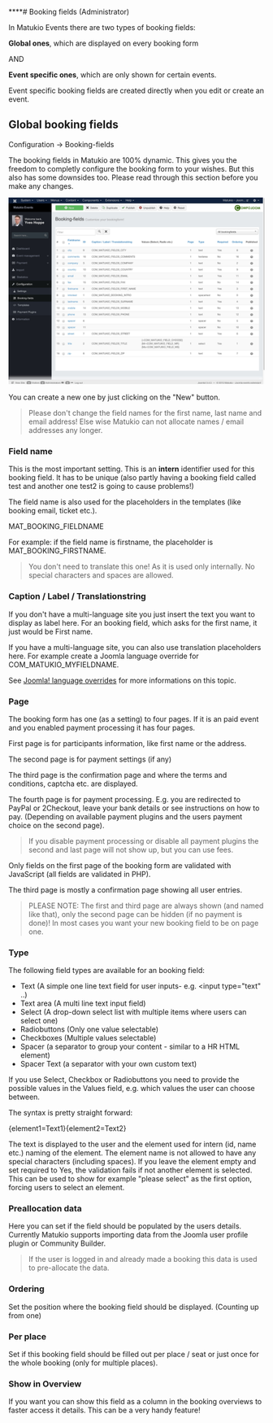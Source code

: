 ****# Booking fields (Administrator)

In Matukio Events there are two types of booking fields:

**Global ones**, which are displayed on every booking form

AND

**Event specific ones**, which are only shown for certain events.

Event specific booking fields are created directly when you edit or create an event.

## Global booking fields

Configuration -> Booking-fields

The booking fields in Matukio are 100% dynamic. This gives you the freedom to completly configure the booking form to your wishes. But this also has some downsides too. Please read through this section before you make any changes.

![](global-booking-fields.jpg)

You can create a new one by just clicking on the "New" button.

> Please don't change the field names for the first name, last name and email address! Else wise Matukio can not allocate names / email addresses any longer.

### Field name

This is the most important setting. This is an **intern** identifier used for this booking field. It has to be unique (also partly having a booking field called test and another one test2 is going to cause problems!)

The field name is also used for the placeholders in the templates (like booking email, ticket etc.). 

MAT_BOOKING_FIELDNAME

For example: if the field name is firstname, the placeholder is MAT_BOOKING_FIRSTNAME.

> You don't need to translate this one! As it is used only internally. No special characters and spaces are allowed.


### Caption / Label / Translationstring

If you don't have a multi-language site you just insert the text you want to display as label here. For an booking field, which asks for the first name, it just would be First name.

If you have a multi-language site, you can also use translation placeholders here. For example create a Joomla language override for COM_MATUKIO_MYFIELDNAME.

See [Joomla! language overrides](https://docs.joomla.org/J3.x:Language_Overrides_in_Joomla) for more informations on this topic.

### Page

The booking form has one (as a setting) to four pages. If it is an paid event and you enabled payment processing it has four pages.

First page is for participants information, like first name or the address. 

The second page is for payment settings (if any)

The third page is the confirmation page and where the terms and conditions, captcha etc. are displayed.

The fourth page is for payment processing. E.g. you are redirected to PayPal or 2Checkout, leave your bank details or see instructions on how to pay. (Depending on available payment plugins and the users payment choice on the second page).

> If you disable payment processing or disable all payment plugins the second and last page will not show up, but you can use fees.

Only fields on the first page of the booking form are validated with JavaScript (all fields are validated in PHP).

The third page is mostly a confirmation page showing all user entries. 

> PLEASE NOTE: The first and third page are always shown (and named like that), only the second page can be hidden (if no payment is done)! In most cases you want your new booking field to be on page one.

### Type

The following field types are available for an booking field:

* Text (A simple one line text field for user inputs- e.g. <input type="text" ..)
* Text area (A multi line text input field)
* Select (A drop-down select list with multiple items where users can select one)
* Radiobuttons (Only one value selectable)
* Checkboxes (Multiple values selectable)
* Spacer (a separator to group your content - similar to a HR HTML element)
* Spacer Text (a separator with your own custom text)

If you use Select, Checkbox or Radiobuttons you need to provide the possible values in the Values field, e.g. which values the user can choose between.

The syntax is pretty straight forward: 

{element1=Text1}{element2=Text2}

The text is displayed to the user and the element used for intern (id, name etc.) naming of the element. The element name is not allowed to have any special characters (including spaces). If you leave the element empty and set required to Yes, the validation fails if not another element is selected. This can be used to show for example "please select" as the first option, forcing users to select an element.

### Preallocation data

Here you can set if the field should be populated by the users details. Currently Matukio supports importing data from the Joomla user profile plugin or Community Builder. 

> If the user is logged in and already made a booking this data is used to pre-allocate the data.

### Ordering

Set the position where the booking field should be displayed. (Counting up from one)

### Per place

Set if this booking field should be filled out per place / seat or just once for the whole booking (only for multiple places).

### Show in Overview

If you want you can show this field as a column in the booking overviews to faster access it details. This can be a very handy feature!

